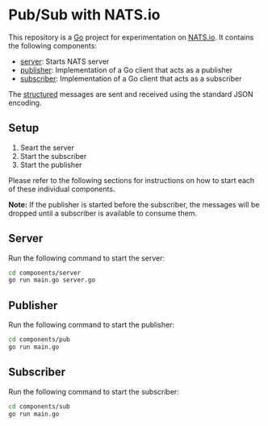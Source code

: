 # Pub/Sub with NATS.io

This repository is a [Go](https://golang.org/) project for experimentation on [NATS.io](https://nats.io/). It contains the following components:

- [server](components/server/): Starts NATS server
- [publisher](components/pub/): Implementation of a Go client that acts as a publisher
- [subscriber](components/sub/): Implementation of a Go client that acts as a subscriber

The [structured](components/core/message/message.go) messages are sent and received using the standard JSON encoding.

## Setup

1. Seart the server
2. Start the subscriber
3. Start the publisher

Please refer to the following sections for instructions on how to start each of these individual components.

**Note:** If the publisher is started before the subscriber, the messages will be dropped until a subscriber is available to consume them.

## Server

Run the following command to start the server:

```sh
cd components/server
go run main.go server.go
```

## Publisher

Run the following command to start the publisher:

```sh
cd components/pub
go run main.go
```

## Subscriber

Run the following command to start the subscriber:

```sh
cd components/sub
go run main.go
```
